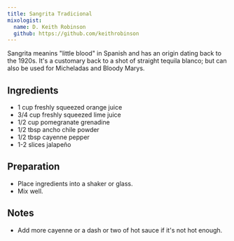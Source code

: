 ```yaml
---
title: Sangrita Tradicional
mixologist:
  name: D. Keith Robinson
  github: https://github.com/keithrobinson
---
```


Sangrita meanins "little blood" in Spanish and has an origin dating back to the 1920s. It's a customary back to a shot of straight tequila blanco; but can also be used for Micheladas and Bloody Marys.

Ingredients
-----------
* 1 cup freshly squeezed orange juice
* 3/4 cup freshly squeezed lime juice
* 1/2 cup pomegranate grenadine
* 1/2 tbsp ancho chile powder
* 1/2 tbsp cayenne pepper
* 1-2 slices jalapeño

Preparation
-----------

* Place ingredients into a shaker or glass.
* Mix well.

Notes
-----------

* Add more cayenne or a dash or two of hot sauce if it's not hot enough.

